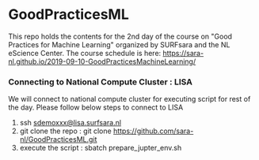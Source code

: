 # GoodPracticesML

This repo holds the contents for the 2nd day of the course on "Good Practices for Machine Learning" organized by SURFsara and the NL eScience Center. The course schedule is here: https://sara-nl.github.io/2019-09-10-GoodPracticesMachineLearning/



### Connecting to National Compute Cluster : LISA 

We will connect to national compute cluster for executing script for rest of the day. Please follow below steps to connect to LISA


1. ssh <sdemoxxx@lisa.surfsara.nl>
2. git clone the repo : git clone https://github.com/sara-nl/GoodPracticesML.git
3. execute the script : sbatch prepare_jupter_env.sh

 


